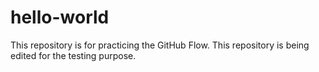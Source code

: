 # hello-world
This repository is for practicing the GitHub Flow.
This repository is being edited for the testing purpose.
